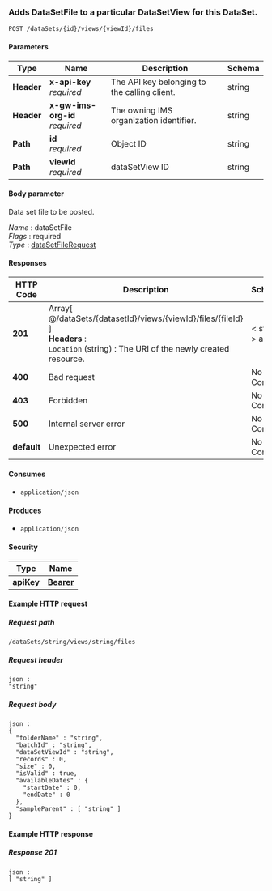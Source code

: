 
<a name="post_data_set_file_by_data_set_id_and_data_set_view_id"></a>
### Adds DataSetFile to a particular DataSetView for this DataSet.
```
POST /dataSets/{id}/views/{viewId}/files
```


#### Parameters

|Type|Name|Description|Schema|
|---|---|---|---|
|**Header**|**x-api-key**  <br>*required*|The API key belonging to the calling client.|string|
|**Header**|**x-gw-ims-org-id**  <br>*required*|The owning IMS organization identifier.|string|
|**Path**|**id**  <br>*required*|Object ID|string|
|**Path**|**viewId**  <br>*required*|dataSetView ID|string|


#### Body parameter
Data set file to be posted.

*Name* : dataSetFile  
*Flags* : required  
*Type* : [dataSetFileRequest](../definitions/dataSetFileRequest.md#datasetfilerequest)


#### Responses

|HTTP Code|Description|Schema|
|---|---|---|
|**201**|Array[ @/dataSets/{datasetId}/views/{viewId}/files/{fileId} ]  <br>**Headers** :   <br>`Location` (string) : The URI of the newly created resource.|< string > array|
|**400**|Bad request|No Content|
|**403**|Forbidden|No Content|
|**500**|Internal server error|No Content|
|**default**|Unexpected error|No Content|


#### Consumes

* `application/json`


#### Produces

* `application/json`


#### Security

|Type|Name|
|---|---|
|**apiKey**|**[Bearer](security.md#bearer)**|


#### Example HTTP request

##### Request path
```
/dataSets/string/views/string/files
```


##### Request header
```
json :
"string"
```


##### Request body
```
json :
{
  "folderName" : "string",
  "batchId" : "string",
  "dataSetViewId" : "string",
  "records" : 0,
  "size" : 0,
  "isValid" : true,
  "availableDates" : {
    "startDate" : 0,
    "endDate" : 0
  },
  "sampleParent" : [ "string" ]
}
```


#### Example HTTP response

##### Response 201
```
json :
[ "string" ]
```



